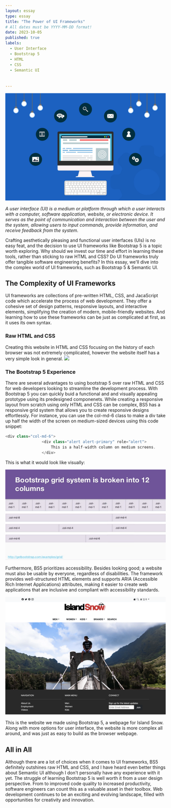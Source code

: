 ```yaml
---
layout: essay
type: essay
title: "The Power of UI Frameworks"
# All dates must be YYYY-MM-DD format!
date: 2023-10-05
published: true
labels:
  - User Interface
  - Bootstrap 5
  - HTML
  - CSS
  - Semantic UI


---
```


<img class="img-fluid" src="../img/UI.jpeg">

*A user interface (UI) is a medium or platform through which a user interacts with a computer, software application, website, or electronic device. It serves as the point of communication and interaction between the user and the system, allowing users to input commands, provide information, and receive feedback from the system.*

Crafting aesthetically pleasing and functional user interfaces (UIs) is no easy feat, and the decision to use UI frameworks like Bootstrap 5 is a topic worth exploring. Why should we invest our time and effort in learning these tools, rather than sticking to raw HTML and CSS? Do UI frameworks truly offer tangible software engineering benefits? In this essay, we'll dive into the complex world of UI frameworks, such as Bootstrap 5 & Semantic UI.


## The Complexity of UI Frameworks
UI frameworks are collections of pre-written HTML, CSS, and JacaScript code which accelerate the process of web development. They offer a cohesive set of design patterns, responsive layouts, and interactive elements, simplifying the creation of modern, mobile-friendly websites. And learning how to use these frameworks can be just as complicated at first, as it uses its own syntax. 

### Raw HTML and CSS
Creating this website in HTML and CSS focusing on the history of each browser was not extremely complicated, however the website itself has a very simple look in general. 
<img class="img-fluid" src="../img/browser.jpeg">

### The Bootstrap 5 Experience
There are several advantages to using bootstrap 5 over raw HTML and CSS for web developers looking to streamline the development process. With Bootstrap 5 you can quickly buid a functional and and visually appealing prototype using its predesigned componenets. While creating a responsive layout from scratch using only HTML and CSS can be complex, BS5 has a responsive grid system that allows you to create responsive designs effortlessly. For instance, you can use the col-md-6 class to make a div take up half the width of the screen on medium-sized devices using this code snippet:

```cpp
<div class="col-md-6">
                <div class="alert alert-primary" role="alert">
                    This is a half-width column on medium screens.
                </div>
```
This is what it would look like visually:

<img class="img-fluid" src="../img/BSGrid.jpg">

Furthermore, BS5 prioritizes accessibility. Besides looking good; a website must also be usable by everyone, regardless of disabilities. The framework provides well-structured HTML elements and supports ARIA (Accessible Rich Internet Applications) attributes, making it easier to create web applications that are inclusive and compliant with accessibility standards.

<img class="img-fluid" src="../img/islandsnow2.png">

This is the website we made using Bootstrap 5, a webpage for Island Snow. Along with more options for user interface, the website is more complex all around, and was just as easy to build as the browser webpage. 

## All in All 
Although there are a lot of choices when it comes to UI frameworks, BS5 definitely outshines raw HTML and CSS, and I have heard even better things about Semantic UI although I don't personally have any experience with it yet. The struggle of learning Bootstrap 5 is well worth it from a user design perspective. From to improved code quality to increased productivity, software engineers can count this as a valuable asset in their toolbox. Web development continues to be an exciting and evolving landscape, filled with opportunities for creativity and innovation. 
